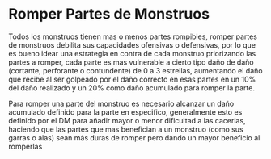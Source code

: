 <link rel="stylesheet" href="../../base.css">

# Romper Partes de Monstruos

Todos los monstruos tienen mas o menos partes rompibles, romper partes de monstruos debilita sus capacidades ofensivas o defensivas, por lo que es bueno idear una estrategia en contra de cada monstruo priorizando las partes a romper, cada parte es mas vulnerable a cierto tipo daño de daño (cortante, perforante o <span style='color:var(--contundente)'>contundente</span>) de 0 a 3 estrellas, aumentando el daño que recibe al ser golpeado por el daño correcto en esas partes en un 10% del daño realizado y un 20% como daño acumulado para romper la parte.

Para romper una parte del monstruo es necesario alcanzar un daño acumulado definido para la parte en especifico, generalmente esto es definido por el DM para añadir mayor o menor dificultad a las cacerias, haciendo que las partes que mas benefician a un monstruo (como sus garras o alas) sean más duras de romper pero dando un mayor beneficio al romperlas